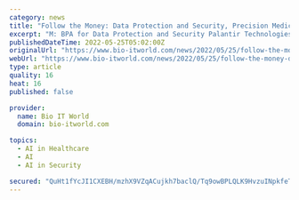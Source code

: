 ```yaml
---
category: news
title: "Follow the Money: Data Protection and Security, Precision Medicine Platform, More"
excerpt: "M: BPA for Data Protection and Security Palantir Technologies announced its selection by the Department of Health and Human Services (HHS) for its 5-year Blanket Purchase Agreement (BPA). This $90 million BPA will allow HHS officials to select the Palantir platform to support their work."
publishedDateTime: 2022-05-25T05:02:00Z
originalUrl: "https://www.bio-itworld.com/news/2022/05/25/follow-the-money-data-protection-and-security-precision-medicine-platform-more"
webUrl: "https://www.bio-itworld.com/news/2022/05/25/follow-the-money-data-protection-and-security-precision-medicine-platform-more"
type: article
quality: 16
heat: 16
published: false

provider:
  name: Bio IT World
  domain: bio-itworld.com

topics:
  - AI in Healthcare
  - AI
  - AI in Security

secured: "QuHt1fYcJI1CXEBH/mzhX9VZqACujkh7baclQ/Tq9owBPLQLK9HvzuINpkfeTfXW0LKfsiOGyzbFiOAfebR4ZMvya48uZ8EjjAYoZEVfGHjTpavlfeluuqaN4s/aBRsmNJSLb6OCg5eobc+7nbE3iCpmVQg2UWWoRZTzj9OaTl6wPbR/EgXV3+ejn5PhlniYWk3NDr3mH7QJFQj7+agyDTzKFBZ4TeBztzxX1VYHEoUmmijf4GUFcPjmQ0hIkn7gnL8RhARt1ITLd8thf6OJ/IUW6kQo6vt6QAXPpvViTUMmXqSC+GeOE+GeeppcEI6XoRPVL+k7LtHVMTJdx1oloaXrJVPSszUehy9PqV4IgZ0=;jj1Gide6erMhWmkRdaa29Q=="
---
```


